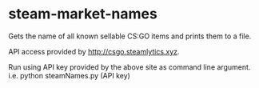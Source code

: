 # steam-market-names
Gets the name of all known sellable CS:GO items and prints them to a file.

API access provided by http://csgo.steamlytics.xyz.

Run using API key provided by the above site as command line argument.
i.e. python steamNames.py (API key)
